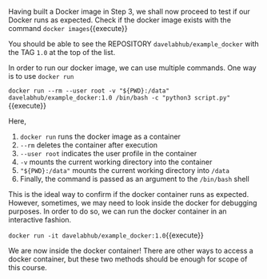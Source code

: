 Having built a Docker image in Step 3, we shall now proceed to test if our Docker runs as expected. Check if the docker image exists with the command `docker images`{{execute}}

You should be able to see the REPOSITORY `davelabhub/example_docker` with the TAG `1.0` at the top of the list.

In order to run our docker image, we can use multiple commands. One way is to use `docker run`

`docker run --rm --user root -v "${PWD}:/data" davelabhub/example_docker:1.0 /bin/bash -c "python3 script.py"`{{execute}}

Here, 

1. `docker run` runs the docker image as a container
2. `--rm` deletes the container after execution
3. `--user root` indicates the user profile in the container
4. `-v` mounts the current working directory into the container
5. `"${PWD}:/data"` mounts the current working directory into `/data`
6. Finally, the command is passed as an argument to the `/bin/bash` shell

This is the ideal way to confirm if the docker container runs as expected. However, sometimes, we may need to look inside the docker for debugging purposes. In order to do so, we can run the docker container in an interactive fashion.

`docker run -it davelabhub/example_docker:1.0`{{execute}}

We are now inside the docker container! There are other ways to access a docker container, but these two methods should be enough for scope of this course. 
